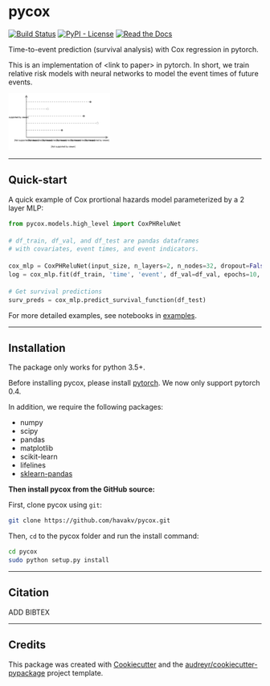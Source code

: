 # pycox


[![Build Status](https://img.shields.io/travis/havakv/pycox.svg?branch=master)](https://travis-ci.org/havakv/pycox)
[![PyPI - License](https://img.shields.io/pypi/l/Django.svg)](./LICENSE)
[![Read the Docs](https://img.shields.io/readthedocs/pip.svg)](https://pycox.readthedocs.io/en/latest/?badge=latest)



Time-to-event prediction (survival analysis) with Cox regression in pytorch. 

This is an implementation of \<link to paper\> in pytorch.
In short, we train relative risk models with neural networks to model the event times of future events.


<img src="./figures/time-to-event.svg" width="40%">


------------------
## Quick-start

A quick example of Cox prortional hazards model parameterized by a 2 layer MLP:
```python
from pycox.models.high_level import CoxPHReluNet

# df_train, df_val, and df_test are pandas dataframes
# with covariates, event times, and event indicators.

cox_mlp = CoxPHReluNet(input_size, n_layers=2, n_nodes=32, dropout=False, batch_norm=True)
log = cox_mlp.fit(df_train, 'time', 'event', df_val=df_val, epochs=10, verbose=True)

# Get survival predictions
surv_preds = cox_mlp.predict_survival_function(df_test)
```

For more detailed examples, see notebooks in [examples](./examples).

----------------


## Installation

The package only works for python 3.5+.

Before installing pycox, please install [pytorch](https://pytorch.org/). We now only support pytorch 0.4.

In addition, we require the following packages:

- numpy
- scipy
- pandas
- matplotlib
- scikit-learn
- lifelines
- [sklearn-pandas](https://github.com/scikit-learn-contrib/sklearn-pandas)


**Then install pycox from the GitHub source:**

First, clone pycox using `git`:

```sh
git clone https://github.com/havakv/pycox.git
```

 Then, `cd` to the pycox folder and run the install command:
```sh
cd pycox
sudo python setup.py install
```
------------------
## Citation

ADD BIBTEX

------------------

## Credits

This package was created with [Cookiecutter](https://github.com/audreyr/cookiecutter) and the [audreyr/cookiecutter-pypackage](https://github.com/audreyr/cookiecutter-pypackage) project template.

